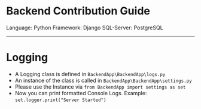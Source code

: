 # Backend Contribution Guide

Language:   Python 
Framework:  Django
SQL-Server: PostgreSQL

<hr>

# Logging
- A Logging class is defined in `BackendApp\BackendApp\logs.py`
- An instance of the class is called in `BackendApp\BackendApp\settings.py`
- Please use the Instance via `from BackendApp import settings as set`
- Now you can print formatted Console Logs. Example: `set.logger.print("Server Started")`